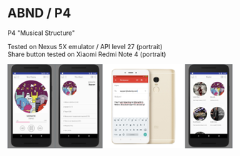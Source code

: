 # ABND / P4
P4 "Musical Structure"

Tested on Nexus 5X emulator / API level 27 (portrait) <br>
Share button tested on Xiaomi Redmi Note 4 (portrait) 

![image](https://github.com/evanca/ABND_P4/blob/master/2018-03-16-Android%20Emulator%20-%20Nexus_5X_API_27_5554A.jpg?raw=true)
